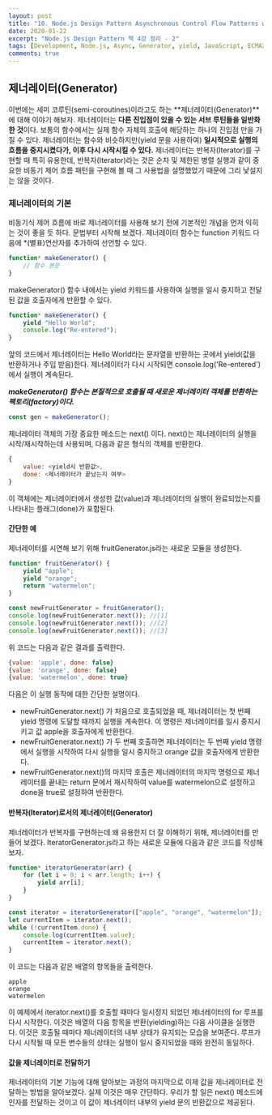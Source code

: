 ```yaml
---
layout: post
title: "10. Node.js Design Pattern Asynchronous Control Flow Patterns with ES2015 and Beyond - Generator"
date: 2020-01-22
excerpt: "Node.js Design Pattern 책 4강 정리 - 2"
tags: [Development, Node.js, Async, Generator, yield, JavaScript, ECMA2015]
comments: true
---
```


## 제너레이터(Generator)

이번에는 세미 코루틴(semi-coroutines)이라고도 하는 **제너레이터(Generator)**에 대해 이야기 해보자.
제너레이터는 **다른 진입점이 있을 수 있는 서브 루틴들을 일반화한 것**이다.
보통의 함수에서는 실제 함수 자체의 호출에 해당하는 하나의 진입점 만을 가질 수 있다.
제너레이터는 함수와 비슷하지만(yield 문을 사용하여) **일시적으로 실행의 흐름을 중지시켰다가, 이후 다시 시작시킬 수 있다.**
제너레이터는 반복자(Iterator)를 구현할 때 특히 유용한데, 반복자(Iterator)라는 것은 순차 및 제한된 병렬 실행과 같이 중요한 비동기 제어 흐름 패턴을 구현해 볼 때 그 사용법을 설명했었기 때문에 그리 낯설지는 않을 것이다.

### 제너레이터의 기본

비동기식 제어 흐름에 바로 제너레이터를 사용해 보기 전에 기본적인 개념을 먼저 익히는 것이 좋을 듯 하다.
문법부터 시작해 보겠다.
제너레이터 함수는 function 키워드 다음에 \*(별표)연산자를 추가하여 선언할 수 있다.

```javascript
function* makeGenerator() {
    // 함수 본문
}
```

makeGenerator() 함수 내에서는 yield 키워드를 사용하여 실행을 일시 중지하고 전달된 값을 호출자에게 반환할 수 있다.

```javascript
function* makeGenerator() {
    yield "Hello World";
    console.log("Re-entered");
}
```

앞의 코드에서 제너레이터는 Hello World라는 문자열을 반환하는 곳에서 yield(값을 반환하거나 주입 받음)한다.
제너레이터가 다시 시작되면 console.log('Re-entered')에서 실행이 계속된다.

**_makeGenerator() 함수는 본질적으로 호출될 때 새로운 제너레이터 객체를 반환하는 팩토리(factory)이다._**

```javascript
const gen = makeGenerator();
```

제너레이터 객체의 가장 중요한 메소드는 next() 이다. next()는 제너레이터의 실행을 시작/재시작하는데 사용되며, 다음과 같은 형식의 객체를 반환한다.

```javascript
{
    value: <yield시 반환값>,
    done: <제너레이터가 끝났는지 여부>
}
```

이 객체에는 제너레이터에서 생성한 값(value)과 제너레이터의 실행이 완료되었는지를 나타내는 플래그(done)가 포함된다.

#### 간단한 예

제너레이터를 시연해 보기 위해 fruitGenerator.js라는 새로운 모듈을 생성한다.

```javascript
function* fruitGenerator() {
    yield "apple";
    yield "orange";
    return "watermelon";
}

const newFruitGenerator = fruitGenerator();
console.log(newFruitGenerator.next()); //[1]
console.log(newFruitGenerator.next()); //[2]
console.log(newFruitGenerator.next()); //[3]
```

위 코드는 다음과 같은 결과를 출력한다.

```javascript
{value: 'apple', done: false}
{value: 'orange', done: false}
{value: 'watermelon', done: true}
```

다음은 이 실행 동작에 대한 간단한 설명이다.

-   newFruitGenerator.next() 가 처음으로 호출되었을 때, 제너레이터는 첫 번째 yield 명령에 도달할 때까지 실행을 계속한다. 이 명령은 제너레이터를 일시 중지시키고 값 apple을 호출자에게 반환한다.
-   newFruitGenerator.next() 가 두 번째 호출하면 제너레이터는 두 번째 yield 명령에서 실행을 시작하여 다시 실행을 일시 중지하고 orange 값을 호출자에게 반환한다.
-   newFruitGenerator.next()의 마지막 호출은 제너레이터의 마지막 명령으로 제너레이터를 끝내는 return 문에서 재시작하여 value를 watermelon으로 설정하고 done을 true로 설정하여 반환한다.

#### 반복자(Iterator)로서의 제너레이터(Generator)

제너레이터가 반복자를 구현하는데 왜 유용한지 더 잘 이해하기 위해, 제너레이터를 만들어 보겠다.
IteratorGenerator.js라고 하는 새로운 모듈에 다음과 같은 코드를 작성해보자.

```javascript
function* iteratorGenerator(arr) {
    for (let i = 0; i < arr.length; i++) {
        yield arr[i];
    }
}

const iterator = iteratorGenerator(["apple", "orange", "watermelon"]);
let currentItem = iterator.next();
while (!currentItem.done) {
    console.log(currentItem.value);
    currentItem = iterator.next();
}
```

이 코드는 다음과 같은 배열의 항목들을 출력한다.

```
apple
orange
watermelon
```

이 예제에서 iterator.next()를 호출할 때마다 일시정지 되었던 제너레이터의 for 루프를 다시 시작한다.
이것은 배열의 다음 항목을 반환(yielding)하는 다음 사이클을 실행한다.
이것은 호출될 때마다 제너레이터의 내부 상태가 유지되는 모습을 보여준다.
루프가 다시 시작될 때 모든 변수들의 상태는 실행이 일시 중지되었을 때와 완전히 동일하다.

#### 값을 제너레이터로 전달하기

제너레이터의 기본 기능에 대해 알아보는 과정의 마지막으로 이제 값을 제너레이터로 전달하는 방법을 알아보겠다.
실제 이것은 매우 간단하다. 우리가 할 일은 next() 메소드에 인자를 전달하는 것이고 이 값이 제너레이터 내부의 yield 문의 반환값으로 제공된다.
